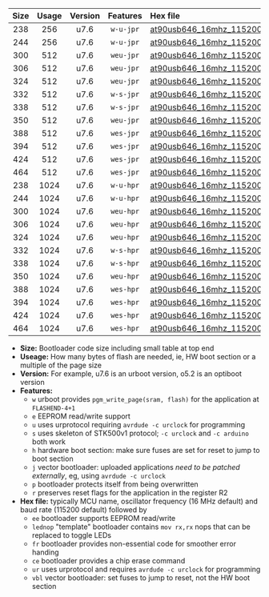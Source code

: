 |Size|Usage|Version|Features|Hex file|
|:-:|:-:|:-:|:-:|:--|
|238|256|u7.6|`w-u-jpr`|[at90usb646_16mhz_115200bps_ur_vbl.hex](https://raw.githubusercontent.com/stefanrueger/urboot/main//at90usb646_16mhz_115200bps_ur_vbl.hex)|
|244|256|u7.6|`w-u-jpr`|[at90usb646_16mhz_115200bps_lednop_ur_vbl.hex](https://raw.githubusercontent.com/stefanrueger/urboot/main//at90usb646_16mhz_115200bps_lednop_ur_vbl.hex)|
|300|512|u7.6|`weu-jpr`|[at90usb646_16mhz_115200bps_ee_ur_vbl.hex](https://raw.githubusercontent.com/stefanrueger/urboot/main//at90usb646_16mhz_115200bps_ee_ur_vbl.hex)|
|306|512|u7.6|`weu-jpr`|[at90usb646_16mhz_115200bps_ee_lednop_ur_vbl.hex](https://raw.githubusercontent.com/stefanrueger/urboot/main//at90usb646_16mhz_115200bps_ee_lednop_ur_vbl.hex)|
|324|512|u7.6|`weu-jpr`|[at90usb646_16mhz_115200bps_ee_lednop_fr_ur_vbl.hex](https://raw.githubusercontent.com/stefanrueger/urboot/main//at90usb646_16mhz_115200bps_ee_lednop_fr_ur_vbl.hex)|
|332|512|u7.6|`w-s-jpr`|[at90usb646_16mhz_115200bps_vbl.hex](https://raw.githubusercontent.com/stefanrueger/urboot/main//at90usb646_16mhz_115200bps_vbl.hex)|
|338|512|u7.6|`w-s-jpr`|[at90usb646_16mhz_115200bps_lednop_vbl.hex](https://raw.githubusercontent.com/stefanrueger/urboot/main//at90usb646_16mhz_115200bps_lednop_vbl.hex)|
|350|512|u7.6|`weu-jpr`|[at90usb646_16mhz_115200bps_ee_lednop_fr_ce_ur_vbl.hex](https://raw.githubusercontent.com/stefanrueger/urboot/main//at90usb646_16mhz_115200bps_ee_lednop_fr_ce_ur_vbl.hex)|
|388|512|u7.6|`wes-jpr`|[at90usb646_16mhz_115200bps_ee_vbl.hex](https://raw.githubusercontent.com/stefanrueger/urboot/main//at90usb646_16mhz_115200bps_ee_vbl.hex)|
|394|512|u7.6|`wes-jpr`|[at90usb646_16mhz_115200bps_ee_lednop_vbl.hex](https://raw.githubusercontent.com/stefanrueger/urboot/main//at90usb646_16mhz_115200bps_ee_lednop_vbl.hex)|
|424|512|u7.6|`wes-jpr`|[at90usb646_16mhz_115200bps_ee_lednop_fr_vbl.hex](https://raw.githubusercontent.com/stefanrueger/urboot/main//at90usb646_16mhz_115200bps_ee_lednop_fr_vbl.hex)|
|464|512|u7.6|`wes-jpr`|[at90usb646_16mhz_115200bps_ee_lednop_fr_ce_vbl.hex](https://raw.githubusercontent.com/stefanrueger/urboot/main//at90usb646_16mhz_115200bps_ee_lednop_fr_ce_vbl.hex)|
|238|1024|u7.6|`w-u-hpr`|[at90usb646_16mhz_115200bps_ur.hex](https://raw.githubusercontent.com/stefanrueger/urboot/main//at90usb646_16mhz_115200bps_ur.hex)|
|244|1024|u7.6|`w-u-hpr`|[at90usb646_16mhz_115200bps_lednop_ur.hex](https://raw.githubusercontent.com/stefanrueger/urboot/main//at90usb646_16mhz_115200bps_lednop_ur.hex)|
|300|1024|u7.6|`weu-hpr`|[at90usb646_16mhz_115200bps_ee_ur.hex](https://raw.githubusercontent.com/stefanrueger/urboot/main//at90usb646_16mhz_115200bps_ee_ur.hex)|
|306|1024|u7.6|`weu-hpr`|[at90usb646_16mhz_115200bps_ee_lednop_ur.hex](https://raw.githubusercontent.com/stefanrueger/urboot/main//at90usb646_16mhz_115200bps_ee_lednop_ur.hex)|
|324|1024|u7.6|`weu-hpr`|[at90usb646_16mhz_115200bps_ee_lednop_fr_ur.hex](https://raw.githubusercontent.com/stefanrueger/urboot/main//at90usb646_16mhz_115200bps_ee_lednop_fr_ur.hex)|
|332|1024|u7.6|`w-s-hpr`|[at90usb646_16mhz_115200bps.hex](https://raw.githubusercontent.com/stefanrueger/urboot/main//at90usb646_16mhz_115200bps.hex)|
|338|1024|u7.6|`w-s-hpr`|[at90usb646_16mhz_115200bps_lednop.hex](https://raw.githubusercontent.com/stefanrueger/urboot/main//at90usb646_16mhz_115200bps_lednop.hex)|
|350|1024|u7.6|`weu-hpr`|[at90usb646_16mhz_115200bps_ee_lednop_fr_ce_ur.hex](https://raw.githubusercontent.com/stefanrueger/urboot/main//at90usb646_16mhz_115200bps_ee_lednop_fr_ce_ur.hex)|
|388|1024|u7.6|`wes-hpr`|[at90usb646_16mhz_115200bps_ee.hex](https://raw.githubusercontent.com/stefanrueger/urboot/main//at90usb646_16mhz_115200bps_ee.hex)|
|394|1024|u7.6|`wes-hpr`|[at90usb646_16mhz_115200bps_ee_lednop.hex](https://raw.githubusercontent.com/stefanrueger/urboot/main//at90usb646_16mhz_115200bps_ee_lednop.hex)|
|424|1024|u7.6|`wes-hpr`|[at90usb646_16mhz_115200bps_ee_lednop_fr.hex](https://raw.githubusercontent.com/stefanrueger/urboot/main//at90usb646_16mhz_115200bps_ee_lednop_fr.hex)|
|464|1024|u7.6|`wes-hpr`|[at90usb646_16mhz_115200bps_ee_lednop_fr_ce.hex](https://raw.githubusercontent.com/stefanrueger/urboot/main//at90usb646_16mhz_115200bps_ee_lednop_fr_ce.hex)|

- **Size:** Bootloader code size including small table at top end
- **Useage:** How many bytes of flash are needed, ie, HW boot section or a multiple of the page size
- **Version:** For example, u7.6 is an urboot version, o5.2 is an optiboot version
- **Features:**
  + `w` urboot provides `pgm_write_page(sram, flash)` for the application at `FLASHEND-4+1`
  + `e` EEPROM read/write support
  + `u` uses urprotocol requiring `avrdude -c urclock` for programming
  + `s` uses skeleton of STK500v1 protocol; `-c urclock` and `-c arduino` both work
  + `h` hardware boot section: make sure fuses are set for reset to jump to boot section
  + `j` vector bootloader: uploaded applications *need to be patched externally*, eg, using `avrdude -c urclock`
  + `p` bootloader protects itself from being overwritten
  + `r` preserves reset flags for the application in the register R2
- **Hex file:** typically MCU name, oscillator frequency (16 MHz default) and baud rate (115200 default) followed by
  + `ee` bootloader supports EEPROM read/write
  + `lednop` "template" bootloader contains `mov rx,rx` nops that can be replaced to toggle LEDs
  + `fr` bootloader provides non-essential code for smoother error handing
  + `ce` bootloader provides a chip erase command
  + `ur` uses urprotocol and requires `avrdude -c urclock` for programming
  + `vbl` vector bootloader: set fuses to jump to reset, not the HW boot section
